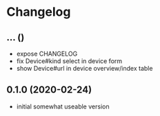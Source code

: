 # Changelog

## ... ()
  - expose CHANGELOG
  - fix Device#kind select in device form
  - show Device#url in device overview/index table

## 0.1.0 (2020-02-24)
  - initial somewhat useable version
